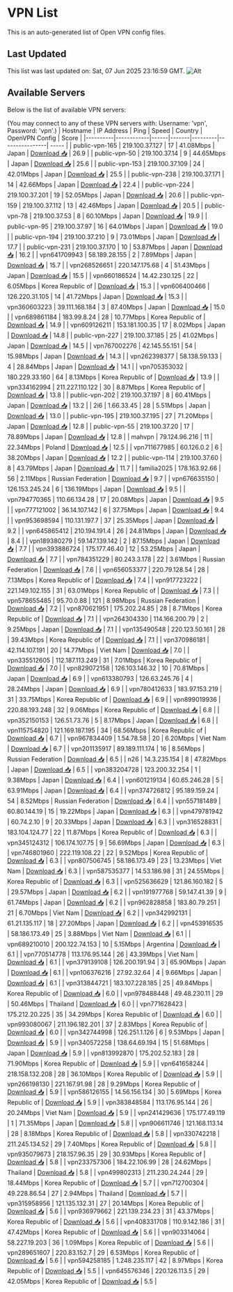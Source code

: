 # VPN List

This is an auto-generated list of Open VPN config files.

## Last Updated

This list was last updated on: Sat, 07 Jun 2025 23:16:59 GMT.
![Alt](https://repobeats.axiom.co/api/embed/186b98318ef1479477931607c1ad7d823f12451f.svg "Repobeats analytics image")

## Available Servers

Below is the list of available VPN servers:

(You may connect to any of these VPN servers with: Username: 'vpn', Password: 'vpn'.)
| Hostname | IP Address | Ping | Speed | Country | OpenVPN Config | Score |
|----------|------------|------|-------|---------|----------------| ----- |
| public-vpn-165 | 219.100.37.127 | 17 | 41.08Mbps | Japan | [Download 📥](./configs/server_0_JP.ovpn) | 26.9 |
| public-vpn-50 | 219.100.37.14 | 9 | 44.65Mbps | Japan | [Download 📥](./configs/server_1_JP.ovpn) | 25.6 |
| public-vpn-153 | 219.100.37.109 | 24 | 42.01Mbps | Japan | [Download 📥](./configs/server_2_JP.ovpn) | 25.5 |
| public-vpn-238 | 219.100.37.171 | 14 | 42.66Mbps | Japan | [Download 📥](./configs/server_3_JP.ovpn) | 22.4 |
| public-vpn-224 | 219.100.37.201 | 19 | 52.05Mbps | Japan | [Download 📥](./configs/server_4_JP.ovpn) | 20.6 |
| public-vpn-159 | 219.100.37.112 | 13 | 42.46Mbps | Japan | [Download 📥](./configs/server_5_JP.ovpn) | 20.5 |
| public-vpn-78 | 219.100.37.53 | 8 | 60.10Mbps | Japan | [Download 📥](./configs/server_6_JP.ovpn) | 19.9 |
| public-vpn-95 | 219.100.37.97 | 16 | 64.01Mbps | Japan | [Download 📥](./configs/server_7_JP.ovpn) | 19.0 |
| public-vpn-194 | 219.100.37.210 | 9 | 73.01Mbps | Japan | [Download 📥](./configs/server_8_JP.ovpn) | 17.7 |
| public-vpn-231 | 219.100.37.170 | 10 | 53.87Mbps | Japan | [Download 📥](./configs/server_9_JP.ovpn) | 16.2 |
| vpn641709943 | 58.189.28.155 | 2 | 7.89Mbps | Japan | [Download 📥](./configs/server_10_JP.ovpn) | 15.7 |
| vpn268526651 | 220.147.175.68 | 4 | 51.43Mbps | Japan | [Download 📥](./configs/server_11_JP.ovpn) | 15.5 |
| vpn660186524 | 14.42.230.125 | 22 | 6.05Mbps | Korea Republic of | [Download 📥](./configs/server_12_KR.ovpn) | 15.3 |
| vpn606400466 | 126.220.31.105 | 14 | 41.72Mbps | Japan | [Download 📥](./configs/server_13_JP.ovpn) | 15.3 |
| vpn360603223 | 39.111.168.184 | 3 | 87.40Mbps | Japan | [Download 📥](./configs/server_14_JP.ovpn) | 15.0 |
| vpn689861184 | 183.99.8.24 | 28 | 10.77Mbps | Korea Republic of | [Download 📥](./configs/server_15_KR.ovpn) | 14.9 |
| vpn609126211 | 153.181.100.35 | 17 | 8.02Mbps | Japan | [Download 📥](./configs/server_16_JP.ovpn) | 14.8 |
| public-vpn-227 | 219.100.37.185 | 25 | 41.02Mbps | Japan | [Download 📥](./configs/server_17_JP.ovpn) | 14.5 |
| vpn767002276 | 42.145.55.151 | 54 | 15.98Mbps | Japan | [Download 📥](./configs/server_18_JP.ovpn) | 14.3 |
| vpn262398377 | 58.138.59.133 | 4 | 28.84Mbps | Japan | [Download 📥](./configs/server_19_JP.ovpn) | 14.1 |
| vpn705353032 | 180.229.33.160 | 64 | 8.13Mbps | Korea Republic of | [Download 📥](./configs/server_20_KR.ovpn) | 13.9 |
| vpn334162994 | 211.227.110.122 | 30 | 8.87Mbps | Korea Republic of | [Download 📥](./configs/server_21_KR.ovpn) | 13.8 |
| public-vpn-202 | 219.100.37.197 | 8 | 60.41Mbps | Japan | [Download 📥](./configs/server_22_JP.ovpn) | 13.2 |
| 2i6 | 1.66.33.45 | 28 | 5.51Mbps | Japan | [Download 📥](./configs/server_23_JP.ovpn) | 13.0 |
| public-vpn-195 | 219.100.37.195 | 27 | 71.20Mbps | Japan | [Download 📥](./configs/server_24_JP.ovpn) | 12.8 |
| public-vpn-55 | 219.100.37.20 | 17 | 78.89Mbps | Japan | [Download 📥](./configs/server_25_JP.ovpn) | 12.8 |
| mahvpn | 79.124.96.216 | 11 | 22.34Mbps | Poland | [Download 📥](./configs/server_26_PL.ovpn) | 12.5 |
| vpn711677985 | 60.126.0.2 | 6 | 38.20Mbps | Japan | [Download 📥](./configs/server_27_JP.ovpn) | 12.2 |
| public-vpn-114 | 219.100.37.60 | 8 | 43.79Mbps | Japan | [Download 📥](./configs/server_28_JP.ovpn) | 11.7 |
| familia2025 | 178.163.92.66 | 56 | 2.11Mbps | Russian Federation | [Download 📥](./configs/server_29_RU.ovpn) | 9.7 |
| vpn676635150 | 126.153.245.24 | 6 | 136.19Mbps | Japan | [Download 📥](./configs/server_30_JP.ovpn) | 9.5 |
| vpn794770365 | 110.66.134.28 | 17 | 20.08Mbps | Japan | [Download 📥](./configs/server_31_JP.ovpn) | 9.5 |
| vpn777121002 | 36.14.107.142 | 6 | 37.75Mbps | Japan | [Download 📥](./configs/server_32_JP.ovpn) | 9.4 |
| vpn953698594 | 110.131.197.7 | 37 | 25.35Mbps | Japan | [Download 📥](./configs/server_33_JP.ovpn) | 9.2 |
| vpn645865412 | 210.194.191.4 | 26 | 24.81Mbps | Japan | [Download 📥](./configs/server_34_JP.ovpn) | 8.4 |
| vpn189380279 | 59.147.139.142 | 2 | 87.15Mbps | Japan | [Download 📥](./configs/server_35_JP.ovpn) | 7.7 |
| vpn393886724 | 175.177.46.40 | 12 | 53.25Mbps | Japan | [Download 📥](./configs/server_36_JP.ovpn) | 7.7 |
| vpn784351229 | 80.243.3.178 | 22 | 3.61Mbps | Russian Federation | [Download 📥](./configs/server_37_RU.ovpn) | 7.6 |
| vpn656053377 | 220.79.128.54 | 28 | 7.13Mbps | Korea Republic of | [Download 📥](./configs/server_38_KR.ovpn) | 7.4 |
| vpn917723222 | 221.149.102.155 | 31 | 63.01Mbps | Korea Republic of | [Download 📥](./configs/server_39_KR.ovpn) | 7.3 |
| vpn578655485 | 95.70.0.88 | 121 | 8.98Mbps | Russian Federation | [Download 📥](./configs/server_40_RU.ovpn) | 7.2 |
| vpn870621951 | 175.202.24.85 | 28 | 8.71Mbps | Korea Republic of | [Download 📥](./configs/server_41_KR.ovpn) | 7.1 |
| vpn264304330 | 114.166.200.79 | 2 | 9.25Mbps | Japan | [Download 📥](./configs/server_42_JP.ovpn) | 7.1 |
| vpn135490548 | 220.123.50.161 | 28 | 39.43Mbps | Korea Republic of | [Download 📥](./configs/server_43_KR.ovpn) | 7.1 |
| vpn370986181 | 42.114.107.191 | 20 | 14.77Mbps | Viet Nam | [Download 📥](./configs/server_44_VN.ovpn) | 7.0 |
| vpn335512605 | 112.187.113.249 | 31 | 7.01Mbps | Korea Republic of | [Download 📥](./configs/server_45_KR.ovpn) | 7.0 |
| vpn829072158 | 126.103.146.32 | 10 | 70.81Mbps | Japan | [Download 📥](./configs/server_46_JP.ovpn) | 6.9 |
| vpn613380793 | 126.63.245.76 | 4 | 28.24Mbps | Japan | [Download 📥](./configs/server_47_JP.ovpn) | 6.9 |
| vpn780412633 | 183.97.153.219 | 31 | 33.75Mbps | Korea Republic of | [Download 📥](./configs/server_48_KR.ovpn) | 6.9 |
| vpn899019936 | 220.88.193.248 | 32 | 9.06Mbps | Korea Republic of | [Download 📥](./configs/server_49_KR.ovpn) | 6.8 |
| vpn352150153 | 126.51.73.76 | 5 | 8.17Mbps | Japan | [Download 📥](./configs/server_50_JP.ovpn) | 6.8 |
| vpn115754820 | 121.169.187.195 | 34 | 68.56Mbps | Korea Republic of | [Download 📥](./configs/server_51_KR.ovpn) | 6.7 |
| vpn967834409 | 1.54.78.58 | 20 | 6.20Mbps | Viet Nam | [Download 📥](./configs/server_52_VN.ovpn) | 6.7 |
| vpn201135917 | 89.189.111.174 | 16 | 8.56Mbps | Russian Federation | [Download 📥](./configs/server_53_RU.ovpn) | 6.5 |
| n26 | 14.3.235.154 | 8 | 47.82Mbps | Japan | [Download 📥](./configs/server_54_JP.ovpn) | 6.5 |
| vpn383204728 | 123.200.32.254 | 1 | 9.38Mbps | Japan | [Download 📥](./configs/server_55_JP.ovpn) | 6.4 |
| vpn601219134 | 60.65.246.28 | 5 | 63.91Mbps | Japan | [Download 📥](./configs/server_56_JP.ovpn) | 6.4 |
| vpn374726812 | 95.189.159.24 | 54 | 8.52Mbps | Russian Federation | [Download 📥](./configs/server_57_RU.ovpn) | 6.4 |
| vpn557181489 | 60.80.144.19 | 15 | 19.22Mbps | Japan | [Download 📥](./configs/server_58_JP.ovpn) | 6.3 |
| vpn479781942 | 60.74.2.10 | 9 | 20.33Mbps | Japan | [Download 📥](./configs/server_59_JP.ovpn) | 6.3 |
| vpn316528831 | 183.104.124.77 | 22 | 11.87Mbps | Korea Republic of | [Download 📥](./configs/server_60_KR.ovpn) | 6.3 |
| vpn345124312 | 106.174.107.75 | 9 | 56.69Mbps | Japan | [Download 📥](./configs/server_61_JP.ovpn) | 6.3 |
| vpn746801960 | 222.119.108.22 | 22 | 9.52Mbps | Korea Republic of | [Download 📥](./configs/server_62_KR.ovpn) | 6.3 |
| vpn807506745 | 58.186.173.49 | 23 | 13.23Mbps | Viet Nam | [Download 📥](./configs/server_63_VN.ovpn) | 6.3 |
| vpn587535377 | 14.53.186.98 | 31 | 24.55Mbps | Korea Republic of | [Download 📥](./configs/server_64_KR.ovpn) | 6.3 |
| vpn525636629 | 121.86.160.182 | 5 | 29.57Mbps | Japan | [Download 📥](./configs/server_65_JP.ovpn) | 6.2 |
| vpn191977768 | 59.147.41.39 | 9 | 61.74Mbps | Japan | [Download 📥](./configs/server_66_JP.ovpn) | 6.2 |
| vpn962828858 | 183.80.79.251 | 21 | 6.70Mbps | Viet Nam | [Download 📥](./configs/server_67_VN.ovpn) | 6.2 |
| vpn342992131 | 61.21.135.117 | 18 | 27.20Mbps | Japan | [Download 📥](./configs/server_68_JP.ovpn) | 6.2 |
| vpn453916535 | 58.186.173.49 | 25 | 3.88Mbps | Viet Nam | [Download 📥](./configs/server_69_VN.ovpn) | 6.1 |
| vpn689210010 | 200.122.74.153 | 10 | 5.15Mbps | Argentina | [Download 📥](./configs/server_70_AR.ovpn) | 6.1 |
| vpn770514778 | 113.176.95.144 | 26 | 43.39Mbps | Viet Nam | [Download 📥](./configs/server_71_VN.ovpn) | 6.1 |
| vpn379139108 | 126.200.191.94 | 3 | 65.90Mbps | Japan | [Download 📥](./configs/server_72_JP.ovpn) | 6.1 |
| vpn106376216 | 27.92.32.64 | 4 | 9.66Mbps | Japan | [Download 📥](./configs/server_73_JP.ovpn) | 6.1 |
| vpn313844721 | 183.107.228.185 | 25 | 49.84Mbps | Korea Republic of | [Download 📥](./configs/server_74_KR.ovpn) | 6.0 |
| vpn978488448 | 49.48.230.11 | 29 | 50.46Mbps | Thailand | [Download 📥](./configs/server_75_TH.ovpn) | 6.0 |
| vpn771628423 | 175.212.20.225 | 35 | 34.29Mbps | Korea Republic of | [Download 📥](./configs/server_76_KR.ovpn) | 6.0 |
| vpn993080067 | 211.196.182.201 | 37 | 2.83Mbps | Korea Republic of | [Download 📥](./configs/server_77_KR.ovpn) | 6.0 |
| vpn342744998 | 126.251.1.126 | 6 | 9.53Mbps | Japan | [Download 📥](./configs/server_78_JP.ovpn) | 5.9 |
| vpn340572258 | 138.64.69.194 | 15 | 51.68Mbps | Japan | [Download 📥](./configs/server_79_JP.ovpn) | 5.9 |
| vpn813992870 | 175.202.52.183 | 28 | 71.90Mbps | Korea Republic of | [Download 📥](./configs/server_80_KR.ovpn) | 5.9 |
| vpn641658244 | 218.158.132.208 | 28 | 36.10Mbps | Korea Republic of | [Download 📥](./configs/server_81_KR.ovpn) | 5.9 |
| vpn266198130 | 221.167.91.98 | 28 | 9.29Mbps | Korea Republic of | [Download 📥](./configs/server_82_KR.ovpn) | 5.9 |
| vpn586126155 | 14.56.156.134 | 30 | 5.69Mbps | Korea Republic of | [Download 📥](./configs/server_83_KR.ovpn) | 5.9 |
| vpn383848584 | 113.176.95.144 | 26 | 20.24Mbps | Viet Nam | [Download 📥](./configs/server_84_VN.ovpn) | 5.9 |
| vpn241429636 | 175.177.49.119 | 1 | 71.35Mbps | Japan | [Download 📥](./configs/server_85_JP.ovpn) | 5.8 |
| vpn906611746 | 121.168.113.14 | 28 | 8.18Mbps | Korea Republic of | [Download 📥](./configs/server_86_KR.ovpn) | 5.8 |
| vpn330742218 | 211.245.134.52 | 29 | 7.40Mbps | Korea Republic of | [Download 📥](./configs/server_87_KR.ovpn) | 5.8 |
| vpn935079673 | 218.157.96.35 | 29 | 30.93Mbps | Korea Republic of | [Download 📥](./configs/server_88_KR.ovpn) | 5.8 |
| vpn233757306 | 184.22.106.99 | 28 | 24.62Mbps | Thailand | [Download 📥](./configs/server_89_TH.ovpn) | 5.8 |
| vpn499802313 | 211.230.24.244 | 29 | 18.44Mbps | Korea Republic of | [Download 📥](./configs/server_90_KR.ovpn) | 5.7 |
| vpn712700304 | 49.228.86.54 | 27 | 2.94Mbps | Thailand | [Download 📥](./configs/server_91_TH.ovpn) | 5.7 |
| vpn315958956 | 121.135.132.31 | 27 | 20.14Mbps | Korea Republic of | [Download 📥](./configs/server_92_KR.ovpn) | 5.6 |
| vpn936979662 | 221.139.234.23 | 31 | 43.37Mbps | Korea Republic of | [Download 📥](./configs/server_93_KR.ovpn) | 5.6 |
| vpn408331708 | 110.9.142.186 | 31 | 47.42Mbps | Korea Republic of | [Download 📥](./configs/server_94_KR.ovpn) | 5.6 |
| vpn903314064 | 58.227.19.203 | 36 | 1.09Mbps | Korea Republic of | [Download 📥](./configs/server_95_KR.ovpn) | 5.6 |
| vpn289651607 | 220.83.152.7 | 29 | 6.53Mbps | Korea Republic of | [Download 📥](./configs/server_96_KR.ovpn) | 5.6 |
| vpn594258185 | 1.248.235.117 | 42 | 8.97Mbps | Korea Republic of | [Download 📥](./configs/server_97_KR.ovpn) | 5.5 |
| vpn645576346 | 220.126.113.5 | 29 | 42.05Mbps | Korea Republic of | [Download 📥](./configs/server_98_KR.ovpn) | 5.5 |
